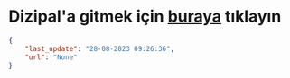 # Dizipal'a gitmek için [buraya](None) tıklayın
    
```json
{
    "last_update": "28-08-2023 09:26:36",
    "url": "None"
}
```